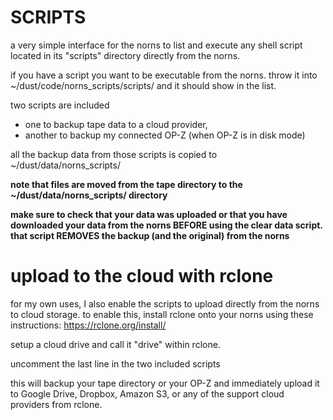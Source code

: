 # SCRIPTS
a very simple interface for the norns to list and execute any shell script located in its "scripts" directory directly from the norns.

if you have a script you want to be executable from the norns. throw it into ~/dust/code/norns_scripts/scripts/ and it should show in the list.

two scripts are included
* one to backup tape data to a cloud provider,
* another to backup my connected OP-Z (when OP-Z is in disk mode)

all the backup data from those scripts is copied to ~/dust/data/norns_scripts/

**note that files are moved from the tape directory to the ~/dust/data/norns_scripts/ directory**

**make sure to check that your data was uploaded or that you have downloaded your data from the norns BEFORE using the clear data script. that script REMOVES the backup (and the original) from the norns**

# upload to the cloud with rclone
for my own uses, I also enable the scripts to upload directly from the norns to cloud storage.
to enable this, install rclone onto your norns using these instructions: https://rclone.org/install/

setup a cloud drive and call it "drive" within rclone.

uncomment the last line in the two included scripts

this will backup your tape directory or your OP-Z and immediately upload it to Google Drive, Dropbox, Amazon S3, or any of the support cloud providers from rclone.


